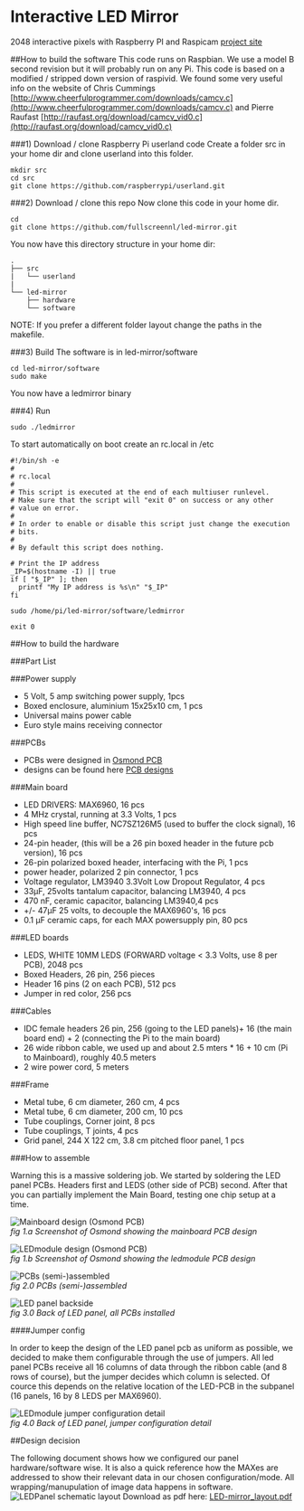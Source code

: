 Interactive LED Mirror
======================

2048 interactive pixels with Raspberry PI and Raspicam [project site](http://fullscreennl.github.io/led-mirror)

##How to build the software
This code runs on Raspbian. We use a model B second revision but it will probably run on any Pi. This code is based on a modified / stripped down version of raspivid. We found some very useful info on the website of Chris Cummings [http://www.cheerfulprogrammer.com/downloads/camcv.c](http://www.cheerfulprogrammer.com/downloads/camcv.c) and Pierre Raufast [http://raufast.org/download/camcv_vid0.c](http://raufast.org/download/camcv_vid0.c)

###1) Download / clone Raspberry Pi userland code
Create a folder src in your home dir and clone userland into this folder.

	mkdir src
	cd src
	git clone https://github.com/raspberrypi/userland.git
	
###2) Download / clone this repo
Now clone this code in your home dir.

	cd
	git clone https://github.com/fullscreennl/led-mirror.git
	
You now have this directory structure in your home dir:

	.
	├── src
	|   └── userland
	|
	└── led-mirror
	    ├── hardware
	    └── software

NOTE: If you prefer a different folder layout change the paths in the makefile. 	

###3) Build 
The software is in led-mirror/software

	cd led-mirror/software
	sudo make 
	
You now have a ledmirror binary

###4) Run

 	sudo ./ledmirror
 	
To start automatically on boot create an rc.local in /etc
 	
 	#!/bin/sh -e
	#
	# rc.local
	#
	# This script is executed at the end of each multiuser runlevel.
	# Make sure that the script will "exit 0" on success or any other
	# value on error.
	#
	# In order to enable or disable this script just change the execution
	# bits.
	#
	# By default this script does nothing.
	
	# Print the IP address
	_IP=$(hostname -I) || true
	if [ "$_IP" ]; then
	  printf "My IP address is %s\n" "$_IP"
	fi
	
	sudo /home/pi/led-mirror/software/ledmirror
	
	exit 0


##How to build the hardware

###Part List

###Power supply
* 5 Volt, 5 amp switching power supply, 1pcs
* Boxed enclosure, aluminium 15x25x10 cm, 1 pcs   
* Universal mains power cable
* Euro style mains receiving connector

###PCBs
* PCBs were designed in [Osmond PCB](http://www.osmondpcb.com) 
* designs can be found here [PCB designs](https://github.com/fullscreennl/led-mirror/tree/master/hardware)



###Main board
* LED DRIVERS: MAX6960, 16 pcs
* 4 MHz crystal, running at 3.3 Volts, 1 pcs
* High speed line buffer, NC7SZ126M5 (used to buffer the clock signal), 16 pcs
* 24-pin header, (this will be a 26 pin boxed header in the future pcb version), 16 pcs
* 26-pin polarized boxed header, interfacing with the Pi, 1 pcs
* power header, polarized 2 pin connector, 1 pcs
* Voltage regulator, LM3940 3.3Volt Low Dropout Regulator, 4 pcs
* 33µF, 25volts tantalum capacitor, balancing LM3940, 4 pcs
* 470 nF, ceramic capacitor, balancing LM3940,4 pcs
* +/- 47µF 25 volts, to decouple the MAX6960's, 16 pcs
* 0.1 µF ceramic caps, for each MAX powersupply pin, 80 pcs


###LED boards
* LEDS, WHITE 10MM LEDS (FORWARD voltage < 3.3 Volts, use 8 per PCB), 2048 pcs 
* Boxed Headers, 26 pin, 256 pieces
* Header 16 pins (2 on each PCB), 512 pcs
* Jumper in red color, 256 pcs


###Cables
* IDC female headers 26 pin, 256 (going to the LED panels)+ 16 (the main board end) + 2 (connecting the Pi to the main board)
* 26 wide ribbon cable, we used up and about 2.5 mters * 16 + 10 cm (Pi to Mainboard), roughly 40.5 meters
* 2 wire power cord, 5 meters

###Frame
* Metal tube, 6 cm diameter, 260 cm, 4 pcs
* Metal tube, 6 cm diameter, 200 cm, 10 pcs
* Tube couplings, Corner joint, 8 pcs
* Tube couplings, T joints, 4 pcs
* Grid panel, 244 X 122 cm, 3.8 cm pitched floor panel, 1 pcs 


###How to assemble

Warning this is a massive soldering job. We started by soldering the LED panel PCBs. Headers first and LEDS (other side of PCB) second. After that you can partially implement the Main Board, testing one chip setup at a time.

![Mainboard design (Osmond PCB)](https://raw.github.com/fullscreennl/led-mirror/master/docs/images/driverboard_lrg.png "Mainboard design (Osmond PCB)")  
*fig 1.a Screenshot of Osmond showing the mainboard PCB design*

![LEDmodule design (Osmond PCB)](https://raw.github.com/fullscreennl/led-mirror/master/docs/images/ledmodule_lrg.png "LEDmodule design (Osmond PCB)")  
*fig 1.b Screenshot of Osmond showing the ledmodule PCB design*

![PCBs (semi-)assembled](https://raw.github.com/fullscreennl/led-mirror/master/docs/images/pcb_builds.jpg "PCBs (semi-)assembled")  
*fig 2.0 PCBs (semi-)assembled*

![LED panel backside](https://raw.github.com/fullscreennl/led-mirror/master/docs/images/boards_installed.jpg "LED panel backside")  
*fig 3.0 Back of LED panel, all PCBs installed*

####Jumper config

In order to keep the design of the LED panel pcb as uniform as possible, we decided to make them configurable through the use of jumpers. All led panel PCBs receive all 16 columns of data through the ribbon cable (and 8 rows of course), but the jumper decides which column is selected. Of cource this depends on the relative location of the LED-PCB in the subpanel (16 panels, 16 by 8 LEDS per MAX6960).

![LEDmodule jumper configuration detail](https://raw.github.com/fullscreennl/led-mirror/master/docs/images/jumper_config.jpg "LEDmodule jumper configuration detail")  
*fig 4.0 Back of LED panel, jumper configuration detail*

##Design decision

The following document shows how we configured our panel hardware/software wise. It is also a quick reference how the MAXes are addressed to show their relevant data in our chosen configuration/mode. All wrapping/manupulation of image data happens in software.
![LEDPanel schematic layout](https://raw.github.com/fullscreennl/led-mirror/master/docs/images/ledpanel_layout.png "LEDPanel schematic layout")
Download as pdf here: [LED-mirror_layout.pdf](https://raw.github.com/fullscreennl/led-mirror/master/docs/LED-mirror_layout.pdf)



 


